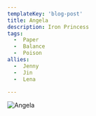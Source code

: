 ```yaml
---
templateKey: 'blog-post'
title: Angela
description: Iron Princess
tags:
  -  Paper
  -  Balance
  -  Poison
allies:
  -  Jenny
  -  Jin
  -  Lena

---
```

![Angela](/img/Angela.png)
